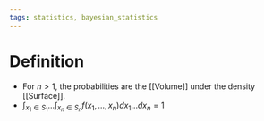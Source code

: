 ```yaml
---
tags: statistics, bayesian_statistics
---
```


# Definition

- For $n > 1$, the probabilities are the [[Volume]] under the density [[Surface]].
- $\int_{x_1 \in S_1} \dots \int_{x_n \in S_n} f(x_1, \dots, x_n) dx_1 \dots dx_n = 1$